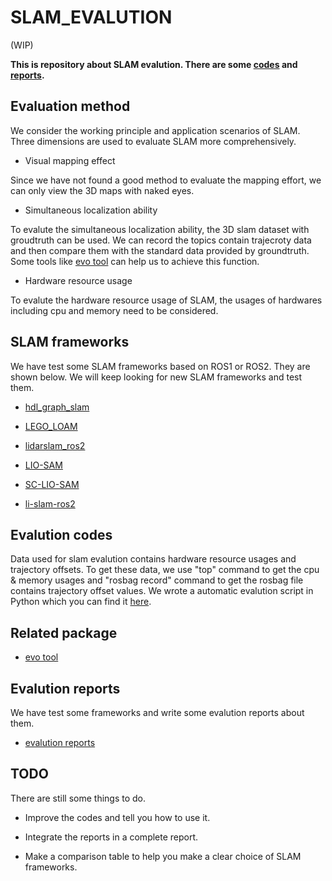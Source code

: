 # SLAM_EVALUTION
(WIP)

**This is repository about SLAM evalution. There are some [codes](https://github.com/CAKGOD/slam_test/tree/master/codes) and [reports](https://github.com/CAKGOD/slam_test/tree/master/reports).**

## Evaluation method

We consider the working principle and application scenarios of SLAM. Three dimensions are used to evaluate SLAM more comprehensively.

- Visual mapping effect

Since we have not found a good method to evaluate the mapping effort, we can only view the 3D maps with naked eyes.

- Simultaneous localization ability

To evalute the simultaneous localization ability, the 3D slam dataset with groudtruth can be used. We can record the topics contain trajecroty data and then compare them with the standard data provided by groundtruth. Some tools like [evo tool](https://github.com/MichaelGrupp/evo) can help us to achieve this function.

- Hardware resource usage

To evalute the hardware resource usage of SLAM, the usages of hardwares including cpu and memory need to be considered. 

## SLAM frameworks  

We have test some SLAM frameworks based on ROS1 or ROS2. They are shown below. We will keep looking for new SLAM frameworks and test them.

- [hdl_graph_slam](https://github.com/koide3/hdl_graph_slam)

- [LEGO_LOAM](https://github.com/RobustFieldAutonomyLab/LeGO-LOAM)

- [lidarslam_ros2](https://github.com/rsasaki0109/lidarslam_ros2)

- [LIO-SAM](https://github.com/TixiaoShan/LIO-SAM)

- [SC-LIO-SAM](https://github.com/gisbi-kim/SC-LIO-SAM)

- [li-slam-ros2](https://github.com/rsasaki0109/li_slam_ros2)

## Evalution codes

Data used for slam evalution contains hardware resource usages and trajectory offsets. To get these data, we use "top" command to get the cpu & memory usages and "rosbag record" command to get the rosbag file contains trajectory offset values. We wrote a automatic evalution script in Python which you can find it [here](https://github.com/CAKGOD/slam_test/tree/master/codes).

## Related package

- [evo tool](https://github.com/MichaelGrupp/evo)

## Evalution reports

We have test some frameworks and write some evalution reports about them.

- [evalution reports]((https://github.com/CAKGOD/slam_test/tree/master/reports))

## TODO

There are still some things to do. 

- Improve the codes and tell you how to use it.

- Integrate the reports in a complete report.

- Make a comparison table to help you make a clear choice of SLAM frameworks.

